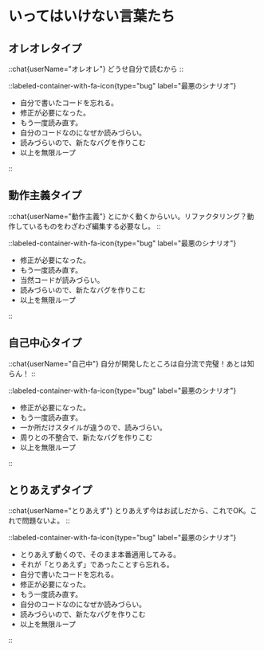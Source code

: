 # いってはいけない言葉たち

## オレオレタイプ

::chat{userName="オレオレ"}
どうせ自分で読むから
::

::labeled-container-with-fa-icon{type="bug" label="最悪のシナリオ"}

* 自分で書いたコードを忘れる。
* 修正が必要になった。
* もう一度読み直す。
* 自分のコードなのになぜか読みづらい。
* 読みづらいので、新たなバグを作りこむ
* 以上を無限ループ

::

## 動作主義タイプ

::chat{userName="動作主義"}
とにかく動くからいい。リファクタリング？動作しているものをわざわざ編集する必要なし。
::

::labeled-container-with-fa-icon{type="bug" label="最悪のシナリオ"}

* 修正が必要になった。
* もう一度読み直す。
* 当然コードが読みづらい。
* 読みづらいので、新たなバグを作りこむ
* 以上を無限ループ

::

## 自己中心タイプ

::chat{userName="自己中"}
自分が開発したところは自分流で完璧！あとは知らん！
::

::labeled-container-with-fa-icon{type="bug" label="最悪のシナリオ"}

* 修正が必要になった。
* もう一度読み直す。
* 一か所だけスタイルが違うので、読みづらい。
* 周りとの不整合で、新たなバグを作りこむ
* 以上を無限ループ

::

## とりあえずタイプ

::chat{userName="とりあえず"}
とりあえず今はお試しだから、これでOK。これで問題ないよ。
::

::labeled-container-with-fa-icon{type="bug" label="最悪のシナリオ"}

* とりあえず動くので、そのまま本番適用してみる。
* それが「とりあえず」であったことすら忘れる。
* 自分で書いたコードを忘れる。
* 修正が必要になった。
* もう一度読み直す。
* 自分のコードなのになぜか読みづらい。
* 読みづらいので、新たなバグを作りこむ
* 以上を無限ループ

::

